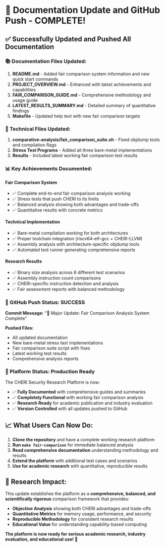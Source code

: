 # 🎉 Documentation Update and GitHub Push - COMPLETE!

## ✅ Successfully Updated and Pushed All Documentation

### 📚 Documentation Files Updated:
1. **README.md** - Added fair comparison system information and new quick start commands
2. **PROJECT_OVERVIEW.md** - Enhanced with latest achievements and capabilities
3. **FAIR_COMPARISON_GUIDE.md** - Comprehensive methodology and usage guide  
4. **LATEST_RESULTS_SUMMARY.md** - Detailed summary of quantitative findings
5. **Makefile** - Updated help text with new fair comparison targets

### 🔧 Technical Files Updated:
1. **comparative-analysis/fair_comparison_suite.sh** - Fixed objdump tools and compilation flags
2. **Stress Test Programs** - Added all three bare-metal implementations
3. **Results** - Included latest working fair comparison test results

### 📊 Key Achievements Documented:

#### Fair Comparison System
- ✅ Complete end-to-end fair comparison analysis working
- ✅ Stress tests that push CHERI to its limits
- ✅ Balanced analysis showing both advantages and trade-offs
- ✅ Quantitative results with concrete metrics

#### Technical Implementation
- ✅ Bare-metal compilation working for both architectures
- ✅ Proper toolchain integration (riscv64-elf-gcc + CHERI-LLVM)
- ✅ Assembly analysis with architecture-specific objdump tools
- ✅ Automated test runner generating comprehensive reports

#### Research Results
- ✅ Binary size analysis across 6 different test scenarios
- ✅ Assembly instruction count comparisons
- ✅ CHERI-specific instruction detection and analysis
- ✅ Fair assessment reports with balanced methodology

### 🚀 GitHub Push Status: SUCCESS

**Commit Message:** "🚀 Major Update: Fair Comparison Analysis System Complete"

**Pushed Files:**
- All updated documentation
- New bare-metal stress test implementations  
- Fair comparison suite script with fixes
- Latest working test results
- Comprehensive analysis reports

### 🎯 Platform Status: Production Ready

The CHERI Security Research Platform is now:
- ✅ **Fully Documented** with comprehensive guides and summaries
- ✅ **Completely Functional** with working fair comparison analysis
- ✅ **Research Ready** for academic publication and industry evaluation
- ✅ **Version Controlled** with all updates pushed to GitHub

## 📈 What Users Can Now Do:

1. **Clone the repository** and have a complete working research platform
2. **Run `make fair-comparison`** for immediate balanced analysis
3. **Read comprehensive documentation** understanding methodology and results
4. **Extend the platform** with additional test cases and scenarios
5. **Use for academic research** with quantitative, reproducible results

## 🔬 Research Impact:

This update establishes the platform as a **comprehensive, balanced, and scientifically rigorous** comparison framework that provides:
- **Objective Analysis** showing both CHERI advantages and trade-offs
- **Quantitative Metrics** for memory usage, performance, and security
- **Reproducible Methodology** for consistent research results
- **Educational Value** for understanding capability-based computing

**The platform is now ready for serious academic research, industry evaluation, and educational use! 🚀**
